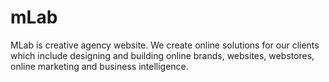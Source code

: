 # mLab
MLab is creative agency website. We create online solutions for our clients which include designing and building online brands, websites, webstores, online marketing and business intelligence.
